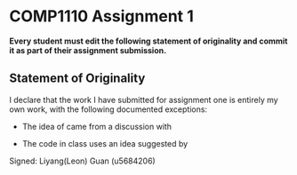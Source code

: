 # COMP1110 Assignment 1

**Every student must edit the following statement of originality and commit it as part of their assignment submission.**

## Statement of Originality

I declare that the work I have submitted for assignment one is entirely my own work, with the following documented exceptions:

* The idea of <null> came from a discussion with <null>

* The code in class <null> uses an idea suggested by <null>

Signed: Liyang(Leon) Guan (u5684206)
